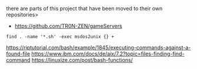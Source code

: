 there are parts of this project that have been moved to their own repositories>
+ https://github.com/TR0N-ZEN/gameServers

`find . -name '*.sh' -exec msdos2unix {} +`

https://riptutorial.com/bash/example/1845/executing-commands-against-a-found-file
https://www.ibm.com/docs/de/aix/7.2?topic=files-finding-find-command
https://linuxize.com/post/bash-functions/

